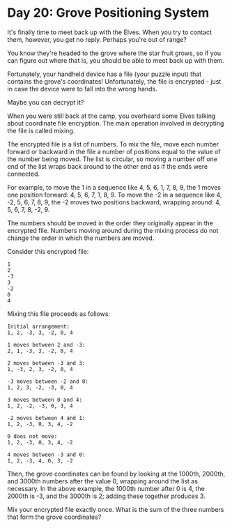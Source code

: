 # Day 20: Grove Positioning System

It's finally time to meet back up with the Elves. When you try to contact them,
however, you get no reply. Perhaps you're out of range?

You know they're headed to the grove where the star fruit grows, so if you can
figure out where that is, you should be able to meet back up with them.

Fortunately, your handheld device has a file (your puzzle input) that contains
the grove's coordinates! Unfortunately, the file is encrypted - just in case
the device were to fall into the wrong hands.

Maybe you can decrypt it?

When you were still back at the camp, you overheard some Elves talking about
coordinate file encryption. The main operation involved in decrypting the file
is called mixing.

The encrypted file is a list of numbers. To mix the file, move each number
forward or backward in the file a number of positions equal to the value of the
number being moved. The list is circular, so moving a number off one end of the
list wraps back around to the other end as if the ends were connected.

For example, to move the 1 in a sequence like 4, 5, 6, 1, 7, 8, 9, the 1 moves
one position forward: 4, 5, 6, 7, 1, 8, 9. To move the -2 in a sequence like 4,
-2, 5, 6, 7, 8, 9, the -2 moves two positions backward, wrapping around: 4, 5,
6, 7, 8, -2, 9.

The numbers should be moved in the order they originally appear in the
encrypted file. Numbers moving around during the mixing process do not change
the order in which the numbers are moved.

Consider this encrypted file:

```
1
2
-3
3
-2
0
4
```

Mixing this file proceeds as follows:

```
Initial arrangement:
1, 2, -3, 3, -2, 0, 4

1 moves between 2 and -3:
2, 1, -3, 3, -2, 0, 4

2 moves between -3 and 3:
1, -3, 2, 3, -2, 0, 4

-3 moves between -2 and 0:
1, 2, 3, -2, -3, 0, 4

3 moves between 0 and 4:
1, 2, -2, -3, 0, 3, 4

-2 moves between 4 and 1:
1, 2, -3, 0, 3, 4, -2

0 does not move:
1, 2, -3, 0, 3, 4, -2

4 moves between -3 and 0:
1, 2, -3, 4, 0, 3, -2
```

Then, the grove coordinates can be found by looking at the 1000th, 2000th, and
3000th numbers after the value 0, wrapping around the list as necessary. In the
above example, the 1000th number after 0 is 4, the 2000th is -3, and the 3000th
is 2; adding these together produces 3.

Mix your encrypted file exactly once. What is the sum of the three numbers that
form the grove coordinates?

